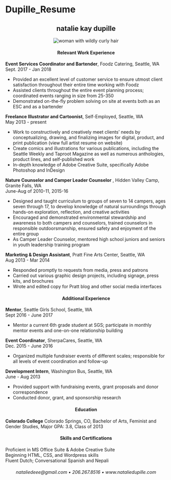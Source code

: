 # Dupille_Resume

<h2 align="center"> natalie kay dupille </h1>
<p align="center">
  <img align="center" src= "https://78.media.tumblr.com/ca552fe3f96e796fd150c766532961ad/tumblr_p5hzlx19lU1tjh0v8o1_540.png" alt="woman with wildly curly hair"/></p>

<h4 align="center"> Relevant Work Experience</h4>


**Event Services Coordinator and Bartender**, Foodz Catering, Seattle, WA  
Sept. 2017 - Jan 2018

* Provided an excellent level of customer service to ensure utmost client satisfaction throughout their entire time working with Foodz
* Assisted clients throughout the entire event planning process; coordinated events ranging in size from 25-350
* Demonstrated on-the-fly problem solving on site at events both as an ESC and as a bartender


**Freelance Illustrator and Cartoonist**, Self-Employed, Seattle, WA  
May 2013 - present

* Work to constructively and creatively meet clients’ needs by conceptualizing, drawing, and finalizing images for  digital, product, and print publication (view full artist resume on website)
* Create comics and illustrations for various publications, including the Seattle Weekly and Taproot Magazine as well as numerous anthologies, product lines, and self-published work
* In-depth knowledge of Adobe Creative Suite, specifically Adobe Photoshop and InDesign


**Nature Counselor and Camper Leader Counselor** , Hidden Valley Camp, Granite Falls, WA  
June-Aug of 2010-11, 2015-16


* Designed and taught curriculum to groups of seven to 14 campers, ages seven through 17, to develop knowledge of natural surroundings through hands-on exploration, reflection, and creative activities
* Encouraged and demonstrated environmental stewardship and awareness to both campers and counselors, trained counselors in responsible outdoorsmanship, ensured safety and enjoyment of the entire group
* As Camper Leader Counselor, mentored high school juniors and seniors in youth leadership training program

**Marketing & Design Assistant**, Pratt Fine Arts Center, Seattle, WA  
Aug 2013 - Mar 2014

* Responded promptly to requests from media, press and patrons
* Carried out various graphic design projects, including signage, press kits, and brochures
* Wrote and edited copy for Pratt blog and other social media interfaces


<h4 align="center"> Additional Experience</h4>

**Mentor**, Seattle Girls School, Seattle, WA  
Sept 2016 - June 2017  

* Mentor a current 6th grade student at SGS; participate in monthly mentor events and one-on-one relationship building

**Event Coordinator**, SherpaCares, Seattle, WA  
Dec. 2015 - June 2016

* Organized multiple fundraiser events of different scales; responsible for all levels of event coordination and follow-up

**Development Intern**, Washington Bus, Seattle, WA  
June - Aug 2013

* Provided support with fundraising events, grant proposals and donor correspondence
* Conducted donor, grant, and sponsorship research

<h4 align="center">Education</h4>

**Colorado College** Colorado Springs, CO, Bachelor of Arts, Feminist and Gender Studies, Major GPA: 3.8, Class of 2013

<h4 align="center">Skills and Certifications</h4>

Proficient in MS Office Suite & Adobe Creative Suite  
Beginning HTML, CSS, and Wordpress skills  
Fluent Dutch; Conversational Spanish and Nepali

<h6 align="center"> nataliedeee@gmail.com • 206.267.8516 • www.nataliedupille.com </p>

